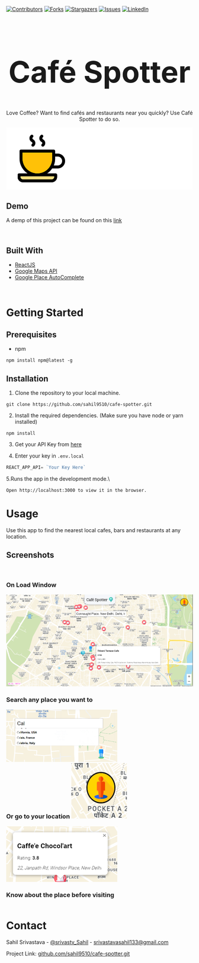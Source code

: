 [![Contributors][contributors-shield]][contributors-url]
[![Forks][forks-shield]][forks-url]
[![Stargazers][stars-shield]][stars-url]
[![Issues][issues-shield]][issues-url]
[![LinkedIn][linkedin-shield]][linkedin-url]

<div align="center">
<h1 style="font-size: 5rem">Café Spotter</h1>

Love Coffee? Want to find cafés and restaurants near you quickly? Use Café Spotter to do so.

<img src="./public/readme/cafeLogo.png">
</div>

## Demo

A demp of this project can be found on this [link](https://cafe-spotter.vercel.app/)

<br/>

## Built With
- [ReactJS](https://reactjs.org/)
- [Google Maps API](https://developers.google.com/maps)
- [Google Place AutoComplete](https://developers.google.com/maps/documentation/places/web-service/autocomplete)

<br/>

# Getting Started

## Prerequisites

- npm
```
npm install npm@latest -g
```

## Installation

1. Clone the repository to your local machine.

```
git clone https://github.com/sahil9510/cafe-spotter.git
```

2. Install the required dependencies. (Make sure you have node or yarn installed)

```
npm install
```

3. Get your API Key from [here](https://developers.google.com/maps)

4. Enter your key in `.env.local`

```js
REACT_APP_API= `Your Key Here`
```

5.Runs the app in the development mode.\
```
Open http://localhost:3000 to view it in the browser.
```

# Usage

Use this app to find the nearest local cafes, bars and restaurants at any location.

## Screenshots

<br/>

### On Load Window
<img src="./public/readme/Capture.PNG"/>
<br/>

<div style="text-align: left;">
<h3 style="display:inline-block">Search any place you want to</h3>

<img  width="300px" src="./public/readme/Capture1.PNG"/>

</div>


<div >
<h3 style="display:inline-block">Or go to your location</h3>

<img  width="150px" height="150px" src="./public/readme/Capture2.PNG"/>

</div>

<div style=>

<img  width="300px" height="150px" src="./public/readme/Capture3.PNG"/>
<h3 style="display:inline-block">Know about the place before visiting</h3>

</div>


# Contact
Sahil Srivastava - [@srivastv_Sahil](https://twitter.com/srivastv_Sahil) - [srivastavasahil133@gmail.com](mailto:srivastavasahil133@gmail.com)

Project Link: [github.com/sahil9510/cafe-spotter.git](https://github.com/sahil9510/cafe-spotter.git)


[contributors-shield]: https://img.shields.io/github/contributors/sahil9510/cafe-spotter.svg?style=for-the-badge
[contributors-url]: https://github.com/sahil9510/cafe-spotter/graphs/contributors
[forks-shield]: https://img.shields.io/github/forks/sahil9510/cafe-spotter.svg?style=for-the-badge
[forks-url]: https://github.com/sahil9510/cafe-spotter/network/members
[stars-shield]: https://img.shields.io/github/stars/sahil9510/cafe-spotter.svg?style=for-the-badge
[stars-url]: https://github.com/sahil9510/cafe-spotter/stargazers
[issues-shield]: https://img.shields.io/github/issues/sahil9510/cafe-spotter.svg?style=for-the-badge
[issues-url]: https://github.com/sahil9510/cafe-spotter/issues
[linkedin-shield]: https://img.shields.io/badge/-LinkedIn-black.svg?style=for-the-badge&logo=linkedin&colorB=555
[linkedin-url]: https://www.linkedin.com/in/sahil-srivastava-1a0564138/